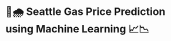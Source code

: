 # :car::cloud_with_rain: Seattle Gas Price Prediction using Machine Learning :chart_with_upwards_trend::chart_with_downwards_trend:
